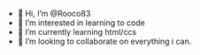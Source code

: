 - 👋 Hi, I’m @Rooco83
- 👀 I’m interested in learning to code 
- 🌱 I’m currently learning html/ccs
- 💞️ I’m looking to collaborate on everything i can.

<!---
Rooco83/Rooco83 is a ✨ special ✨ repository because its `README.md` (this file) appears on your GitHub profile.
You can click the Preview link to take a look at your changes.
--->
